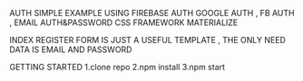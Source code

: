 AUTH SIMPLE EXAMPLE USING FIREBASE AUTH 
GOOGLE AUTH , FB AUTH , EMAIL AUTH&PASSWORD
CSS FRAMEWORK MATERIALIZE 

INDEX REGISTER FORM IS JUST A USEFUL TEMPLATE , THE ONLY NEED DATA IS EMAIL AND PASSWORD

GETTING STARTED
1.clone repo 
2.npm install 
3.npm start